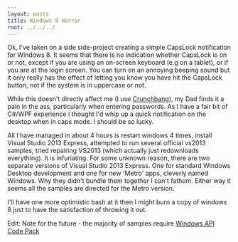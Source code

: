 ```yaml
---
layout: posts
title: Windows 8 Horror 
root: ../../../
---
```


Ok, I've taken on a side side-project creating a simple CapsLock notification for Windows 8. It seems that there is no indication whether CapsLock is on or not, except if you are using an on-screen keyboard (e.g on a tablet), or if you are at the login screen. You can turn on an annoying beeping sound but it only really has the effect of letting you know you have hit the CapsLock button, not if the system is in uppercase or not. 

While this doesn't directly affect me (I use [Crunchbang](http://crunchbang.org/)), my Dad finds it a pain in the ass, particularly when entering passwords. As I have a fair bit of C#/WPF experience I thought I'd whip up a quick notification on the desktop when in caps mode. I should be so lucky.

All I have managed in about 4 hours is restart windows 4 times, install Visual Studio 2013 Express, attempted to run several official vs2013 samples, tried repairing VS2013 (which actually just redownloads everything). It is infuriating. For some unknown reason, there are two separate versions of Visual Studio 2013 Express. One for standard Windows Desktop development and one for new 'Metro' apps, cleverly named Windows. Why they didn't bundle them together I can't fathom. Either way it seems all the samples are directed for the Metro version.

I'll have one more optimistic bash at it then I might burn a copy of windows 8 just to have the satisfaction of throwing it out.

Edit: Note for the future - the majority of samples require [Windows API Code Pack](http://archive.msdn.microsoft.com/WindowsAPICodePack/)